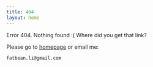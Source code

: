 ```yaml
---
title: 404
layout: home
---
```


Error 404. Nothing found :( Where did you get that link?

Please go to [homepage](/) or email me:

    fatbean.li@gmail.com

